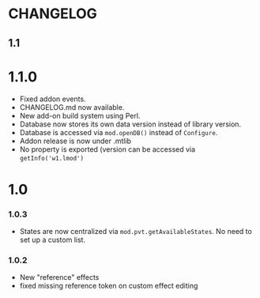 # CHANGELOG

## 1.1

# 1.1.0

- Fixed addon events.
- CHANGELOG.md now available.
- New add-on build system using Perl.
- Database now stores its own data version instead of library version.
- Database is accessed via `mod.openDB()` instead of `Configure`.
- Addon release is now under .mtlib
- No property is exported (version can be accessed via `getInfo('w1.lmod')`

# 1.0

### 1.0.3
- States are now centralized via `mod.pvt.getAvailableStates`. No need to set up a custom list.

### 1.0.2

- New "reference" effects
- fixed missing reference token on custom effect editing
